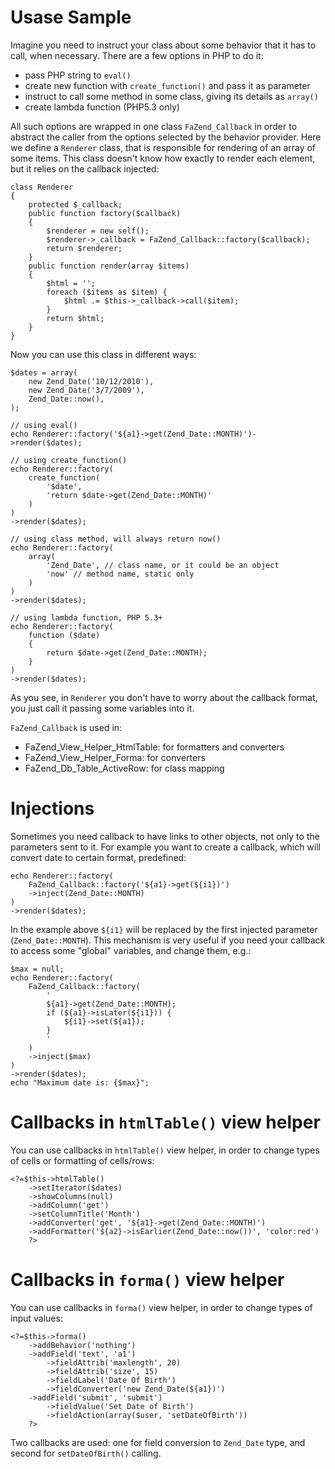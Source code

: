# Usase Sample #

Imagine you need to instruct your class about some behavior that it has to call, when necessary. There are a few options in PHP to do it:

  * pass PHP string to `eval()`
  * create new function with `create_function()` and pass it as parameter
  * instruct to call some method in some class, giving its details as `array()`
  * create lambda function (PHP5.3 only)

All such options are wrapped in one class `FaZend_Callback` in order to abstract the caller from the options selected by the behavior provider. Here we define a `Renderer` class, that is responsible for rendering of an array of some items. This class doesn't know how exactly to render each element, but it relies on the callback injected:

```
class Renderer
{
    protected $_callback;
    public function factory($callback)
    {
        $renderer = new self();
        $renderer->_callback = FaZend_Callback::factory($callback);
        return $renderer;
    }
    public function render(array $items)
    {
        $html = '';
        foreach ($items as $item) {
            $html .= $this->_callback->call($item);
        }
        return $html;
    }
}
```

Now you can use this class in different ways:

```
$dates = array(
    new Zend_Date('10/12/2010'),
    new Zend_Date('3/7/2009'),
    Zend_Date::now(),
);

// using eval()
echo Renderer::factory('${a1}->get(Zend_Date::MONTH)')->render($dates);

// using create_function()
echo Renderer::factory(
    create_function(
        '$date',
        'return $date->get(Zend_Date::MONTH)'
    )
)
->render($dates);

// using class method, will always return now()
echo Renderer::factory(
    array(
        'Zend_Date', // class name, or it could be an object
        'now' // method name, static only
    )
)
->render($dates);

// using lambda function, PHP 5.3+
echo Renderer::factory(
    function ($date)
    {
        return $date->get(Zend_Date::MONTH);
    }
)
->render($dates);
```

As you see, in `Renderer` you don't have to worry about the callback format, you just call it passing some variables into it.

`FaZend_Callback` is used in:

  * FaZend\_View\_Helper\_HtmlTable: for formatters and converters
  * FaZend\_View\_Helper\_Forma: for converters
  * FaZend\_Db\_Table\_ActiveRow: for class mapping

# Injections #

Sometimes you need callback to have links to other objects, not only to the parameters sent to it. For example you want to create a callback, which will convert date to certain format, predefined:

```
echo Renderer::factory(
    FaZend_Callback::factory('${a1}->get(${i1})')
    ->inject(Zend_Date::MONTH)
)
->render($dates);
```

In the example above `${i1}` will be replaced by the first injected parameter (`Zend_Date::MONTH`). This mechanism is very useful if you need your callback to access some "global" variables, and change them, e.g.:

```
$max = null;
echo Renderer::factory(
    FaZend_Callback::factory(
        '
        ${a1}->get(Zend_Date::MONTH);
        if (${a1}->isLater(${i1})) {
            ${i1}->set(${a1});
        }
        '
    )
    ->inject($max)
)
->render($dates);
echo "Maximum date is: {$max}";
```

# Callbacks in `htmlTable()` view helper #

You can use callbacks in `htmlTable()` view helper, in order to change types of cells or formatting of cells/rows:

```
<?=$this->htmlTable()
    ->setIterator($dates)
    ->showColumns(null)
    ->addColumn('get')
    ->setColumnTitle('Month')
    ->addConverter('get', '${a1}->get(Zend_Date::MONTH)')
    ->addFormatter('${a2}->isEarlier(Zend_Date::now())', 'color:red')
    ?>
```

# Callbacks in `forma()` view helper #

You can use callbacks in `forma()` view helper, in order to change types of input values:

```
<?=$this->forma()
    ->addBehavior('nothing')
    ->addField('text', 'a1')
        ->fieldAttrib('maxlength', 20)
        ->fieldAttrib('size', 15)
        ->fieldLabel('Date Of Birth')
        ->fieldConverter('new Zend_Date(${a1})')
    ->addField('submit', 'submit')
        ->fieldValue('Set Date of Birth')
        ->fieldAction(array($user, 'setDateOfBirth'))
    ?>
```

Two callbacks are used: one for field conversion to `Zend_Date` type, and second for `setDateOfBirth()` calling.